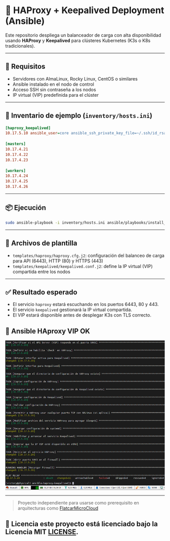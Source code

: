 # 🧰 HAProxy + Keepalived Deployment (Ansible)

Este repositorio despliega un balanceador de carga con alta disponibilidad usando **HAProxy** y **Keepalived** para clústeres Kubernetes (K3s o K8s tradicionales).

---

## 🚀 Requisitos

- Servidores con AlmaLinux, Rocky Linux, CentOS o similares
- Ansible instalado en el nodo de control
- Acceso SSH sin contraseña a los nodos
- IP virtual (VIP) predefinida para el clúster

---

## 📁 Inventario de ejemplo (`inventory/hosts.ini`)

```ini
[haproxy_keepalived]
10.17.5.10 ansible_user=core ansible_ssh_private_key_file=~/.ssh/id_rsa_key_cluster_openshift ansible_port=22 ansible_shell_executable=/bin/sh

[masters]
10.17.4.21
10.17.4.22
10.17.4.23

[workers]
10.17.4.24
10.17.4.25
10.17.4.26
```

---

## 📦 Ejecución

```bash
sudo ansible-playbook -i inventory/hosts.ini ansible/playbooks/install_haproxy_keepalived.yml
```

---

## 📜 Archivos de plantilla

- `templates/haproxy/haproxy.cfg.j2`: configuración del balanceo de carga para API (6443), HTTP (80) y HTTPS (443)
- `templates/keepalived/keepalived.conf.j2`: define la IP virtual (VIP) compartida entre los nodos

---

## ✅ Resultado esperado

- El servicio `haproxy` estará escuchando en los puertos 6443, 80 y 443.
- El servicio `keepalived` gestionará la IP virtual compartida.
- El VIP estará disponible antes de desplegar K3s con TLS correcto.


## 📸 Ansible HAproxy VIP OK

![Ansible HAproxy VIP](ansible_haproxy_vip.png)

---


> Proyecto independiente para usarse como prerequisito en arquitecturas como [FlatcarMicroCloud](https://github.com/vhgalvez/FlatcarMicroCloud)


## 📜 Licencia este proyecto está licenciado bajo la **Licencia MIT** [LICENSE](LICENSE).
